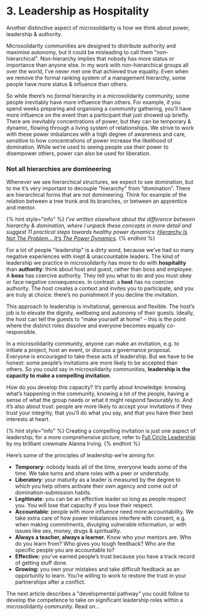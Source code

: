# 3. Leadership as Hospitality

Another distinctive aspect of microsolidarity is how we think about power, leadership & authority.

Microsolidarity communities are designed to distribute authority and maximise autonomy, but it could be misleading to call them "non-hierarchical". Non-hierarchy implies that nobody has more status or importance than anyone else. In my work with non-hierarchical groups all over the world, I’ve never met one that achieved true equality. Even when we remove the formal ranking system of a management hierarchy, some people have more status & influence than others.

So while there’s no _formal_ hierarchy in a microsolidarity community, some people inevitably have more influence than others. For example, if you spend weeks preparing and organising a community gathering, you’ll have more influence on the event than a participant that just showed up briefly. There are inevitably concentrations of power, but they can be temporary & dynamic, flowing through a living system of relationships. We strive to work with these power imbalances with a high degree of awareness and care, sensitive to how concentrations of power increase the likelihood of domination. While we’re used to seeing people use their power to disempower others, power can also be used for liberation.

### Not all hierarchies are domineering

Whenever we see hierarchical structures, we expect to see domination, but to me it’s very important to decouple "hierarchy" from “domination”. There are hierarchical forms that are not domineering. Think for example of the relation between a tree trunk and its branches, or between an apprentice and mentor.

{% hint style="info" %}
_I’ve written elsewhere about the difference between hierarchy & domination, where I unpack these concepts in more detail and suggest 11 practical steps towards healthy power dynamics:_ [_Hierarchy Is Not The Problem... It’s The Power Dynamics_][1].
{% endhint %}

For a lot of people "leadership" is a dirty word, because we’ve had so many negative experiences with inept & unaccountable leaders. The kind of leadership we practice in microsolidarity has more to do with **hospitality** than **authority**: think about host and guest, rather than boss and employee. A **boss** has coercive authority. They tell you what to do and you must obey or face negative consequences. In contrast: a **host** has no coercive authority. The host creates a context and invites you to participate, and you are truly at choice: there’s no punishment if you decline the invitation.

This approach to leadership is invitational, generous and flexible. The host’s job is to elevate the dignity, wellbeing and autonomy of their guests. Ideally, the host can tell the guests to "make yourself at home" – this is the point where the distinct roles dissolve and everyone becomes equally co-responsible.

In a microsolidarity community, anyone can make an invitation, e.g. to initiate a project, host an event, or discuss a governance proposal. Everyone is encouraged to take these acts of leadership. But we have to be honest: some people’s invitations are more likely to be accepted than others. So you could say in microsolidarity communities, **leadership is the capacity to make a compelling invitation**.

How do you develop this capacity? It’s partly about knowledge: knowing what’s happening in the community, knowing a lot of the people, having a sense of what the group needs or what it might respond favourably to. And it’s also about trust: people are more likely to accept your invitations if they trust your integrity, that you’ll do what you say, and that you have their best interests at heart.

{% hint style="info" %}
Creating a compelling invitation is just one aspect of leadership; for a more comprehensive picture, refer to [Full Circle Leadership][2] by my brilliant crewmate Alanna Irving.
{% endhint %}

Here’s some of the principles of leadership we’re aiming for:

* **Temporary**: nobody leads all of the time, everyone leads some of the time. We take turns and share roles with a peer or understudy.
* **Liberatory**: your maturity as a leader is measured by the degree to which you help others activate their own agency and come out of domination-submission habits.
* **Legitimate**: you can be an effective leader so long as people respect you. You will lose that capacity if you lose their respect.
* **Accountable**: people with more influence need more accountability. We take extra care of how power imbalances interfere with consent, e.g. when making commitments, divulging vulnerable information, or with issues like sex, money, drugs & spirituality.
* **Always a teacher, always a learner.** Know who your mentors are. Who do you learn from? Who gives you tough feedback? Who are the specific people you are accountable to?
* **Effective:** you’ve earned people’s trust because you have a track record of getting stuff done.
* **Growing:** you own your mistakes and take difficult feedback as an opportunity to learn. You’re willing to work to restore the trust in your partnerships after a conflict.

The next article describes a "developmental pathway" you could follow to develop the competence to take on significant leadership roles within a microsolidarity community. Read on...

[1]:	https://www.thehum.org/post/hierarchy-is-not-the-problem
[2]:	https://medium.com/enspiral-tales/beyond-dreamers-vs-doers-full-circle-leadership-869557da1248